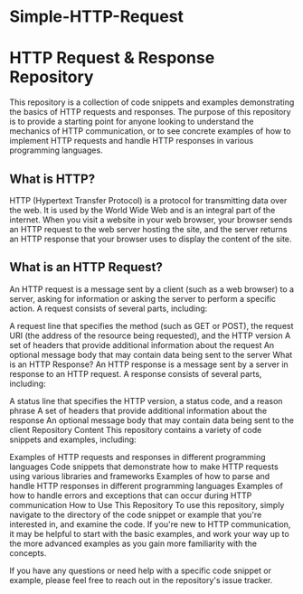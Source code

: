 # Simple-HTTP-Request

# HTTP Request & Response Repository
This repository is a collection of code snippets and examples demonstrating the basics of HTTP requests and responses. The purpose of this repository is to provide a starting point for anyone looking to understand the mechanics of HTTP communication, or to see concrete examples of how to implement HTTP requests and handle HTTP responses in various programming languages.

## What is HTTP?
HTTP (Hypertext Transfer Protocol) is a protocol for transmitting data over the web. It is used by the World Wide Web and is an integral part of the internet. When you visit a website in your web browser, your browser sends an HTTP request to the web server hosting the site, and the server returns an HTTP response that your browser uses to display the content of the site.

## What is an HTTP Request?
An HTTP request is a message sent by a client (such as a web browser) to a server, asking for information or asking the server to perform a specific action. A request consists of several parts, including:

A request line that specifies the method (such as GET or POST), the request URI (the address of the resource being requested), and the HTTP version
A set of headers that provide additional information about the request
An optional message body that may contain data being sent to the server
What is an HTTP Response?
An HTTP response is a message sent by a server in response to an HTTP request. A response consists of several parts, including:

A status line that specifies the HTTP version, a status code, and a reason phrase
A set of headers that provide additional information about the response
An optional message body that may contain data being sent to the client
Repository Content
This repository contains a variety of code snippets and examples, including:

Examples of HTTP requests and responses in different programming languages
Code snippets that demonstrate how to make HTTP requests using various libraries and frameworks
Examples of how to parse and handle HTTP responses in different programming languages
Examples of how to handle errors and exceptions that can occur during HTTP communication
How to Use This Repository
To use this repository, simply navigate to the directory of the code snippet or example that you're interested in, and examine the code. If you're new to HTTP communication, it may be helpful to start with the basic examples, and work your way up to the more advanced examples as you gain more familiarity with the concepts.

If you have any questions or need help with a specific code snippet or example, please feel free to reach out in the repository's issue tracker.
